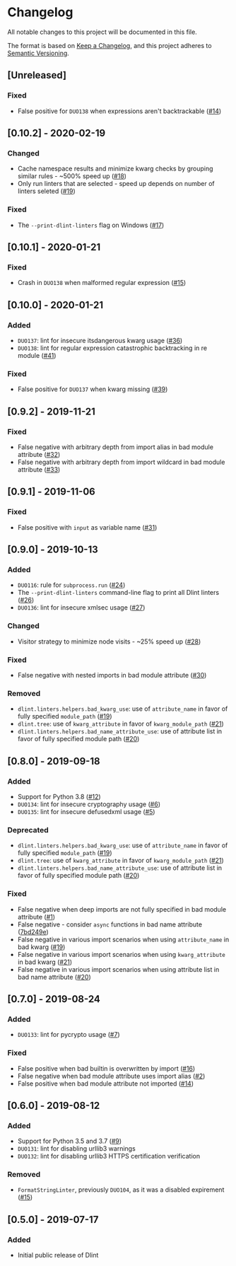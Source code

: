# Changelog
All notable changes to this project will be documented in this file.

The format is based on [Keep a Changelog](https://keepachangelog.com/en/1.0.0/),
and this project adheres to [Semantic Versioning](https://semver.org/spec/v2.0.0.html).

## [Unreleased]
### Fixed
- False positive for `DUO138` when expressions aren't backtrackable ([#14](https://github.com/dlint-py/dlint/issues/14))

## [0.10.2] - 2020-02-19
### Changed
- Cache namespace results and minimize kwarg checks by grouping similar rules - ~500% speed up ([#18](https://github.com/dlint-py/dlint/issues/18))
- Only run linters that are selected - speed up depends on number of linters seleted ([#19](https://github.com/dlint-py/dlint/issues/19))

### Fixed
- The `--print-dlint-linters` flag on Windows ([#17](https://github.com/dlint-py/dlint/issues/17))

## [0.10.1] - 2020-01-21
### Fixed
- Crash in `DUO138` when malformed regular expression ([#15](https://github.com/dlint-py/dlint/issues/15))

## [0.10.0] - 2020-01-21
### Added
- `DUO137`: lint for insecure itsdangerous kwarg usage ([#36](https://github.com/duo-labs/dlint/issues/36))
- `DUO138`: lint for regular expression catastrophic backtracking in re module ([#41](https://github.com/duo-labs/dlint/issues/41))

### Fixed
- False positive for `DUO137` when kwarg missing ([#39](https://github.com/duo-labs/dlint/issues/39))

## [0.9.2] - 2019-11-21
### Fixed
- False negative with arbitrary depth from import alias in bad module attribute ([#32](https://github.com/duo-labs/dlint/issues/32))
- False negative with arbitrary depth from import wildcard in bad module attribute ([#33](https://github.com/duo-labs/dlint/issues/33))

## [0.9.1] - 2019-11-06
### Fixed
- False positive with `input` as variable name ([#31](https://github.com/duo-labs/dlint/issues/31))

## [0.9.0] - 2019-10-13
### Added
- `DUO116`: rule for `subprocess.run` ([#24](https://github.com/duo-labs/dlint/issues/24))
- The `--print-dlint-linters` command-line flag to print all Dlint linters ([#26](https://github.com/duo-labs/dlint/issues/26))
- `DUO136`: lint for insecure xmlsec usage ([#27](https://github.com/duo-labs/dlint/issues/27))

### Changed
- Visitor strategy to minimize node visits - ~25% speed up ([#28](https://github.com/duo-labs/dlint/issues/28))

### Fixed
- False negative with nested imports in bad module attribute ([#30](https://github.com/duo-labs/dlint/issues/30))

### Removed
- `dlint.linters.helpers.bad_kwarg_use`: use of `attribute_name` in favor of fully specified `module_path` ([#19](https://github.com/duo-labs/dlint/issues/19))
- `dlint.tree`: use of `kwarg_attribute` in favor of `kwarg_module_path` ([#21](https://github.com/duo-labs/dlint/issues/21))
- `dlint.linters.helpers.bad_name_attribute_use`: use of attribute list in favor of fully specified module path ([#20](https://github.com/duo-labs/dlint/issues/20))

## [0.8.0] - 2019-09-18
### Added
- Support for Python 3.8 ([#12](https://github.com/duo-labs/dlint/issues/12))
- `DUO134`: lint for insecure cryptography usage ([#6](https://github.com/duo-labs/dlint/issues/6))
- `DUO135`: lint for insecure defusedxml usage ([#5](https://github.com/duo-labs/dlint/issues/5))

### Deprecated
- `dlint.linters.helpers.bad_kwarg_use`: use of `attribute_name` in favor of fully specified `module_path` ([#19](https://github.com/duo-labs/dlint/issues/19))
- `dlint.tree`: use of `kwarg_attribute` in favor of `kwarg_module_path` ([#21](https://github.com/duo-labs/dlint/issues/21))
- `dlint.linters.helpers.bad_name_attribute_use`: use of attribute list in favor of fully specified module path ([#20](https://github.com/duo-labs/dlint/issues/20))

### Fixed
- False negative when deep imports are not fully specified in bad module attribute ([#1](https://github.com/duo-labs/dlint/issues/1))
- False negative - consider `async` functions in bad name attribute ([7bd249e](https://github.com/duo-labs/dlint/commit/7bd249e80a91f7c38f2c1f05045a826e0bef3246))
- False negative in various import scenarios when using `attribute_name` in bad kwarg ([#19](https://github.com/duo-labs/dlint/issues/19))
- False negative in various import scenarios when using `kwarg_attribute` in bad kwarg ([#21](https://github.com/duo-labs/dlint/issues/21))
- False negative in various import scenarios when using attribute list in bad name attribute ([#20](https://github.com/duo-labs/dlint/issues/20))

## [0.7.0] - 2019-08-24
### Added
- `DUO133`: lint for pycrypto usage ([#7](https://github.com/duo-labs/dlint/issues/7))

### Fixed
- False positive when bad builtin is overwritten by import ([#16](https://github.com/duo-labs/dlint/issues/16))
- False negative when bad module attribute uses import alias ([#2](https://github.com/duo-labs/dlint/issues/2))
- False positive when bad module attribute not imported ([#14](https://github.com/duo-labs/dlint/issues/14))

## [0.6.0] - 2019-08-12
### Added
- Support for Python 3.5 and 3.7 ([#9](https://github.com/duo-labs/dlint/issues/9))
- `DUO131`: lint for disabling urllib3 warnings
- `DUO132`: lint for disabling urllib3 HTTPS certification verification

### Removed
- `FormatStringLinter`, previously `DUO104`, as it was a disabled expirement ([#15](https://github.com/duo-labs/dlint/issues/15))

## [0.5.0] - 2019-07-17
### Added
- Initial public release of Dlint
